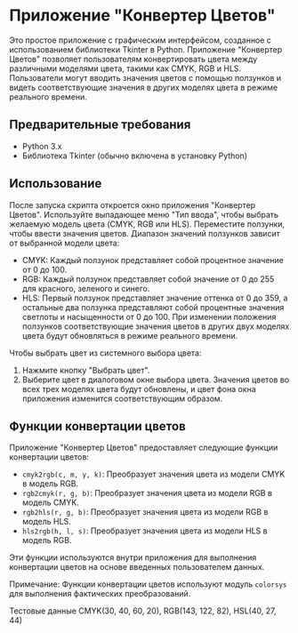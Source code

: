 Приложение "Конвертер Цветов"
=============================

Это простое приложение с графическим интерфейсом, созданное с использованием библиотеки Tkinter в Python. Приложение "Конвертер Цветов" позволяет пользователям конвертировать цвета между различными моделями цвета, такими как CMYK, RGB и HLS. Пользователи могут вводить значения цветов с помощью ползунков и видеть соответствующие значения в других моделях цвета в режиме реального времени.

Предварительные требования
-------------------------
- Python 3.x
- Библиотека Tkinter (обычно включена в установку Python)

Использование
-------------
После запуска скрипта откроется окно приложения "Конвертер Цветов".
Используйте выпадающее меню "Тип ввода", чтобы выбрать желаемую модель цвета (CMYK, RGB или HLS).
Переместите ползунки, чтобы ввести значения цветов. Диапазон значений ползунков зависит от выбранной модели цвета:
- CMYK: Каждый ползунок представляет собой процентное значение от 0 до 100.
- RGB: Каждый ползунок представляет собой значение от 0 до 255 для красного, зеленого и синего.
- HLS: Первый ползунок представляет значение оттенка от 0 до 359, а остальные два ползунка представляют собой процентные значения светлоты и насыщенности от 0 до 100.
При изменении положения ползунков соответствующие значения цветов в других двух моделях цвета будут обновляться в режиме реального времени.

Чтобы выбрать цвет из системного выбора цвета:
1. Нажмите кнопку "Выбрать цвет".
2. Выберите цвет в диалоговом окне выбора цвета.
Значения цветов во всех трех моделях цвета будут обновлены, и цвет фона окна приложения изменится соответствующим образом.

Функции конвертации цветов
--------------------------
Приложение "Конвертер Цветов" предоставляет следующие функции конвертации цветов:

- `cmyk2rgb(c, m, y, k)`: Преобразует значения цвета из модели CMYK в модель RGB.
- `rgb2cmyk(r, g, b)`: Преобразует значения цвета из модели RGB в модель CMYK.
- `rgb2hls(r, g, b)`: Преобразует значения цвета из модели RGB в модель HLS.
- `hls2rgb(h, l, s)`: Преобразует значения цвета из модели HLS в модель RGB.

Эти функции используются внутри приложения для выполнения конвертации цветов на основе введенных пользователем данных.

Примечание: Функции конвертации цветов используют модуль `colorsys` для выполнения фактических преобразований.

Тестовые данные CMYK(30, 40, 60, 20), RGB(143, 122, 82), HSL(40, 27, 44)

